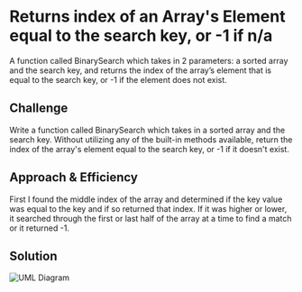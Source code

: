 # Returns index of an Array's Element equal to the search key, or -1 if n/a
A function called BinarySearch which takes in 2 parameters: a sorted array and the search key, and returns the index of the array’s element that is equal to the search key, or -1 if the element does not exist.

## Challenge
Write a function called BinarySearch which takes in a sorted array and the search key. Without utilizing any of the built-in methods available, return the index of the array's element equal to the search key, or -1 if it doesn't exist.

## Approach & Efficiency
First I found the middle index of the array and determined if the key value was equal to the key and if so returned that index. If it was higher or lower, it searched through the first or last half of the array at a time to find a match or it returned -1.

## Solution
![UML Diagram](assets/array-binary-search.jpg)